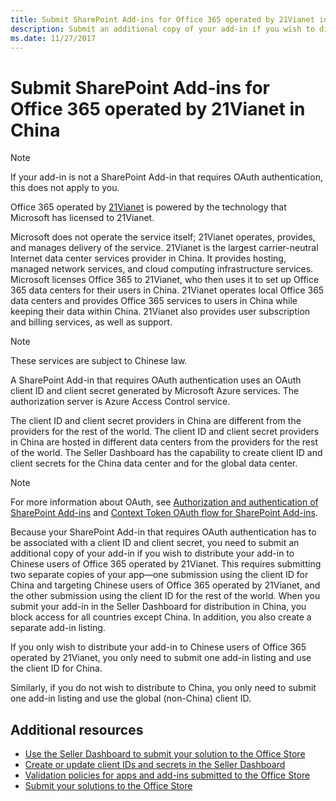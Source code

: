 ```yaml
---
title: Submit SharePoint Add-ins for Office 365 operated by 21Vianet in China
description: Submit an additional copy of your add-in if you wish to distribute your add-in to Chinese users of Office 365 operated by 21Vianet.
ms.date: 11/27/2017 
---
```


# Submit SharePoint Add-ins for Office 365 operated by 21Vianet in China

> [!NOTE]
> If your add-in is not a SharePoint Add-in that requires OAuth authentication, this does not apply to you. 
 
Office 365 operated by [21Vianet](http://www.en.21vianet.com/) is powered by the technology that Microsoft has licensed to 21Vianet.

Microsoft does not operate the service itself; 21Vianet operates, provides, and manages delivery of the service. 21Vianet is the largest carrier-neutral Internet data center services provider in China. It provides hosting, managed network services, and cloud computing infrastructure services. Microsoft licenses Office 365 to 21Vianet, who then uses it to set up Office 365 data centers for their users in China. 21Vianet operates local Office 365 data centers and provides Office 365 services to users in China while keeping their data within China. 21Vianet also provides user subscription and billing services, as well as support. 
 
> [!NOTE]
> These services are subject to Chinese law.

A SharePoint Add-in that requires OAuth authentication uses an OAuth client ID and client secret generated by Microsoft Azure services. The authorization server is Azure Access Control service. 
 
The client ID and client secret providers in China are different from the providers for the rest of the world. The client ID and client secret providers in China are hosted in different data centers from the providers for the rest of the world. The Seller Dashboard has the capability to create client ID and client secrets for the China data center and for the global data center.
 
> [!NOTE]
> For more information about OAuth, see [Authorization and authentication of SharePoint Add-ins](https://docs.microsoft.com/en-us/sharepoint/dev/sp-add-ins/authorization-and-authentication-of-sharepoint-add-ins) and [Context Token OAuth flow for SharePoint Add-ins](https://docs.microsoft.com/en-us/sharepoint/dev/sp-add-ins/context-token-oauth-flow-for-sharepoint-add-ins).

Because your SharePoint Add-in that requires OAuth authentication has to be associated with a client ID and client secret, you need to submit an additional copy of your add-in if you wish to distribute your add-in to Chinese users of Office 365 operated by 21Vianet. This requires submitting two separate copies of your app—one submission using the client ID for China and targeting Chinese users of Office 365 operated by 21Vianet, and the other submission using the client ID for the rest of the world. When you submit your add-in in the Seller Dashboard for distribution in China, you block access for all countries except China. In addition, you also create a separate add-in listing.
 
If you only wish to distribute your add-in to Chinese users of Office 365 operated by 21Vianet, you only need to submit one add-in listing and use the client ID for China. 

Similarly, if you do not wish to distribute to China, you only need to submit one add-in listing and use the global (non-China) client ID.
 
## Additional resources

- [Use the Seller Dashboard to submit your solution to the Office Store](use-the-seller-dashboard-to-submit-to-the-office-store.md)
- [Create or update client IDs and secrets in the Seller Dashboard](create-or-update-client-ids-and-secrets.md)
- [Validation policies for apps and add-ins submitted to the Office Store](validation-policies.md)
- [Submit your solutions to the Office Store](submit-to-the-office-store.md)
    
 

